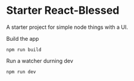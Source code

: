 # Starter React-Blessed

A starter project for simple node things with a UI.

Build the app

```
npm run build
```

Run a watcher durning dev

```
npm run dev
```
